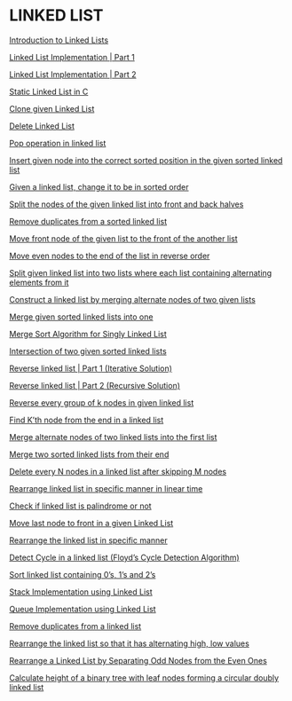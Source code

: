 # LINKED LIST

[Introduction to Linked Lists
](http://www.techiedelight.com/introduction-linked-lists/)

[Linked List Implementation | Part 1
](http://www.techiedelight.com/linked-list-implementation-part-1/)

[Linked List Implementation | Part 2
](http://www.techiedelight.com/linked-list-implementation-part-2/)

[Static Linked List in C
](http://www.techiedelight.com/static-linked-list-c/)

[Clone given Linked List
](http://www.techiedelight.com/clone-given-linked-list/)

[Delete Linked List
](http://www.techiedelight.com/delete-linked-list/)

[Pop operation in linked list
](http://www.techiedelight.com/pop-operation-in-linked-list/)

[Insert given node into the correct sorted position in the given sorted linked list
](http://www.techiedelight.com/sorted-insert-in-linked-list/)

[Given a linked list, change it to be in sorted order
](http://www.techiedelight.com/given-linked-list-change-sorted-order/)

[Split the nodes of the given linked list into front and back halves
](http://www.techiedelight.com/split-nodes-given-linked-list-front-back-halves/)

[Remove duplicates from a sorted linked list
](http://www.techiedelight.com/remove-duplicates-sorted-linked-list/)

[Move front node of the given list to the front of the another list
](http://www.techiedelight.com/move-front-node-given-list-front-another-list/)

[Move even nodes to the end of the list in reverse order
](http://www.techiedelight.com/move-even-nodes-to-end-of-list-in-reverse-order/)

[Split given linked list into two lists where each list containing alternating elements from it
](http://www.techiedelight.com/split-linked-list-into-two-lists-list-containing-alternating-elements/)

[Construct a linked list by merging alternate nodes of two given lists
](http://www.techiedelight.com/merge-alternate-nodes-two-linked-lists/)

[Merge given sorted linked lists into one
](http://www.techiedelight.com/merge-given-sorted-linked-lists/)

[Merge Sort Algorithm for Singly Linked List
](http://www.techiedelight.com/merge-sort-singly-linked-list/)

[Intersection of two given sorted linked lists
](http://www.techiedelight.com/intersection-two-given-sorted-linked-lists/)

[Reverse linked list | Part 1 (Iterative Solution)
](http://www.techiedelight.com/reverse-linked-list-part-1-iterative-solution/)

[Reverse linked list | Part 2 (Recursive Solution)
](http://www.techiedelight.com/reverse-linked-list-part-2-recursive-solution/)

[Reverse every group of k nodes in given linked list
](http://www.techiedelight.com/reverse-every-k-nodes-of-a-linked-list/)

[Find K’th node from the end in a linked list
](http://www.techiedelight.com/find-kth-node-from-the-end-linked-list/)

[Merge alternate nodes of two linked lists into the first list
](http://www.techiedelight.com/merge-alternate-nodes-two-linked-lists-first-list/)

[Merge two sorted linked lists from their end
](http://www.techiedelight.com/merge-two-sorted-linked-lists-end/)

[Delete every N nodes in a linked list after skipping M nodes
](http://www.techiedelight.com/delete-every-n-nodes-linked-list-skipping-m-nodes/)

[Rearrange linked list in specific manner in linear time
](http://www.techiedelight.com/rearrange-linked-list-specific-manner-linear-time/)

[Check if linked list is palindrome or not
](http://www.techiedelight.com/check-if-linked-list-is-palindrome/)

[Move last node to front in a given Linked List
](http://www.techiedelight.com/move-last-node-to-front-linked-list/)

[Rearrange the linked list in specific manner
](http://www.techiedelight.com/rearrange-the-linked-list-specific-manner/)

[Detect Cycle in a linked list (Floyd’s Cycle Detection Algorithm)
](http://www.techiedelight.com/detect-cycle-linked-list-floyds-cycle-detection-algorithm/)

[Sort linked list containing 0’s, 1’s and 2’s
](http://www.techiedelight.com/sort-linked-list-containing-0s-1s-2s/)

[Stack Implementation using Linked List
](http://www.techiedelight.com/stack-implementation-using-linked-list/)

[Queue Implementation using Linked List
](http://www.techiedelight.com/queue-implementation-using-linked-list/)

[Remove duplicates from a linked list
](http://www.techiedelight.com/remove-duplicates-linked-list/)

[Rearrange the linked list so that it has alternating high, low values
](http://www.techiedelight.com/rearrange-linked-list-alternating-high-low-values/)

[Rearrange a Linked List by Separating Odd Nodes from the Even Ones
](http://www.techiedelight.com/rearrange-linked-list-separating-odd-nodes-even/)

[Calculate height of a binary tree with leaf nodes forming a circular doubly linked list](http://www.techiedelight.com/calculate-height-binary-tree-leaf-nodes-forming-circular-doubly-linked-list/)

